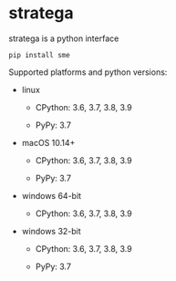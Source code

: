 
# stratega

stratega is a python interface

```
pip install sme
```

Supported platforms and python versions:

- linux

  - CPython: 3.6, 3.7, 3.8, 3.9

  - PyPy: 3.7

- macOS 10.14+

  - CPython: 3.6, 3.7, 3.8, 3.9

  - PyPy: 3.7

- windows 64-bit

  - CPython: 3.6, 3.7, 3.8, 3.9

- windows 32-bit

  - CPython: 3.6, 3.7, 3.8, 3.9

  - PyPy: 3.7
